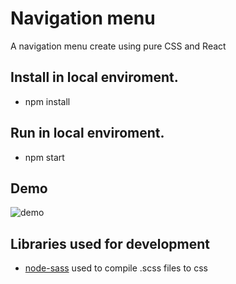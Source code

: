 # Navigation menu

A navigation menu create using pure CSS and React

## Install in local enviroment.
   - npm install

## Run in local enviroment.
   - npm start

## Demo
![demo](https://user-images.githubusercontent.com/6817073/45890153-8788e180-bdc2-11e8-8dc9-323277a33eda.gif)

## Libraries used for development
   - [node-sass](https://github.com/sass/node-sass) used to compile .scss files to css